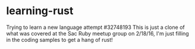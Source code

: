 # learning-rust
Trying to learn a new language attempt #32748193
This is just a clone of what was covered at the Sac Ruby meetup group on 2/18/16, I'm just filling in the coding samples to get a hang of rust!
